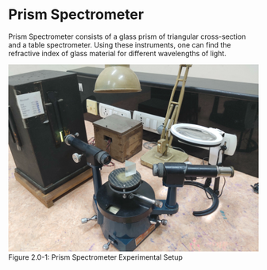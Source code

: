 # Prism Spectrometer

Prism Spectrometer consists of a glass prism of triangular cross-section and a table spectrometer. Using these instruments, one can find the refractive index of glass material for different wavelengths of light.

![Spectrum](img/img02-00-01.svg)  
Figure 2.0-1: Prism Spectrometer Experimental Setup